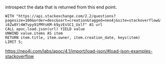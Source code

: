 introspect the data that is returned from this end point.

```cypher
WITH "https://api.stackexchange.com/2.2/questions?pagesize=100&order=desc&sort=creation&tagged=neo4j&site=stackoverflow&filter=!5-i6Zw8Y)4W7vpy91PMYsKM-k9yzEsSC1_Uxlf" AS url
CALL apoc.load.json(url) YIELD value
UNWIND value.items AS item
RETURN item.title, item.owner, item.creation_date, keys(item)
LIMIT 5;
```

https://neo4j.com/labs/apoc/4.1/import/load-json/#load-json-examples-stackoverflow
